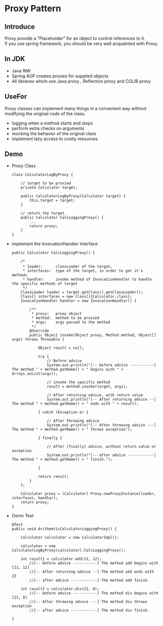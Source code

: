 # Proxy Pattern

## Introduce

Proxy provide a "Placeholder" for an object to control references to it. <br>
If you use spring framework, you should be very well acquainted with Proxy.

## In JDK

* Java RMI
* Spring AOP creates proxies for supplied objects
* All libraries which use Java proxy , Reflection proxy and CGLIB proxy

## UseFor

Proxy classes can implement many things in a convenient way without modifying the original code of the class. 

* logging when a method starts and stops
* perform extra checks on arguments
* mocking the behavior of the original class
* implement lazy access to costly resources

## Demo

* Proxy Class

    ```
    class CalculatorLogByProxy {
    
        // target to be proxied
        private Calculator target;
    
        public CalculatorLogByProxy(Calculator target) {
            this.target = target;
        }
    
        // return the target
        public Calculator CalcLoggingProxy() {
            ...
            return proxy;
        }
    }
    ```

* implement the InvocationHandler Interface

    ```
    public Calculator CalcLoggingProxy() {
    
        /*
         * loader:      classLoader of the target。
         * interfaces:  type of the target, in order to get it's methods
         * handler:     invoke method of InvocationHandler to handle the specific methods of target
         */
        ClassLoader loader = target.getClass().getClassLoader();
        Class[] interfaces = new Class[]{Calculator.class};
        InvocationHandler handler = new InvocationHandler() {
    
            /**
             * proxy:   proxy object
             * method:  method to be proxied
             * args:    args passed to the method
             */
            @Override
            public Object invoke(Object proxy, Method method, Object[] args) throws Throwable {
    
                Object result = null;
    
                try {
                    // Before advice
                    System.out.println("[-- before advice -----------] The method " + method.getName() + " begins with " + Arrays.asList(args));
    
                    // invoke the specific method
                    result = method.invoke(target, args);
    
                    // After returning advice, with return value
                    System.out.println("[-- After returning advice --] The method " + method.getName() + " ends with " + result);
    
                } catch (Exception e) {
    
                    // After throwing advice
                    System.out.println("[-- After throwing advice ---] The method " + method.getName() + " throws exception");
    
                } finally {
    
                    // After (finally) advice, without return value or exception
                    System.out.println("[-- after advice ------------] The method " + method.getName() + " finish.");
    
                }
    
                return result;
            }
        };
    
        Calculator proxy = (Calculator) Proxy.newProxyInstance(loader, interfaces, handler);
        return proxy;
    }
    ```

* Demo Test

    ```
    @Test
    public void ArithmeticCalculatorLoggingProxy() {
    
        Calculator calculator = new CalculatorImpl();
    
        calculator = new CalculatorLogByProxy(calculator).CalcLoggingProxy();
    
        int result1 = calculator.add(11, 12);
            //[-- before advice -----------] The method add begins with [11, 12]
            //[-- After returning advice --] The method add ends with 23
            //[-- after advice ------------] The method add finish.
        
        int result2 = calculator.div(21, 0);
            //[-- before advice -----------] The method div begins with [21, 0]
            //[-- After throwing advice ---] The method div throws exception
            //[-- after advice ------------] The method div finish.
    
    }
    ```